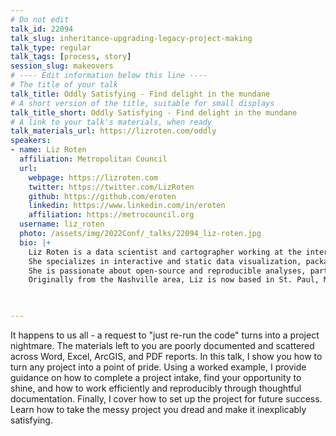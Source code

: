```yaml
---
# Do not edit
talk_id: 22094
talk_slug: inheritance-upgrading-legacy-project-making
talk_type: regular
talk_tags: [process, story]
session_slug: makeovers
# ---- Edit information below this line ----
# The title of your talk
talk_title: Oddly Satisfying - Find delight in the mundane
# A short version of the title, suitable for small displays
talk_title_short: Oddly Satisfying - Find delight in the mundane
# A link to your talk's materials, when ready
talk_materials_url: https://lizroten.com/oddly
speakers:
- name: Liz Roten
  affiliation: Metropolitan Council
  url:
    webpage: https://lizroten.com
    twitter: https://twitter.com/LizRoten
    github: https://github.com/eroten
    linkedin: https://www.linkedin.com/in/eroten
    affiliation: https://metrocouncil.org
  username: liz_roten
  photo: /assets/img/2022Conf/_talks/22094_liz-roten.jpg
  bio: |+
    Liz Roten is a data scientist and cartographer working at the intersection of regional government, transportation, and data science. 
    She specializes in interactive and static data visualization, package development, and collaborative workflows. 
    She is passionate about open-source and reproducible analyses, particularly regarding transportation, climate change, and equity. 
    Originally from the Nashville area, Liz is now based in St. Paul, Minnesota. 
    


---
```


<!-- ABSTRACT ----
Please write abstract below. You may use simple markdown (links, code style, bold, italics)
-->

It happens to us all - a request to "just re-run the code" turns into a project nightmare.
The materials left to you are poorly documented and scattered across Word, Excel, ArcGIS, 
and PDF reports. In this talk, I show you how to turn any project into a point of pride.
Using a worked example, I provide guidance on how to complete a project intake, find your 
opportunity to shine, and how to work efficiently and reproducibly through thoughtful documentation. 
Finally, I cover how to set up the project for future success. 
Learn how to take the messy project you dread and make it inexplicably satisfying.
